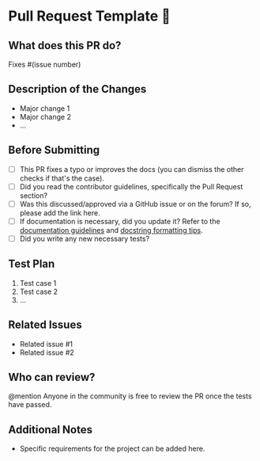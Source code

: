 # Pull Request Template 🙌

## What does this PR do?
<!-- Description: Briefly explain what this PR does. -->
Fixes #(issue number)

## Description of the Changes
<!-- Describe the changes in this PR. -->
- Major change 1
- Major change 2
- ...

## Before Submitting
- [ ] This PR fixes a typo or improves the docs (you can dismiss the other checks if that's the case).
- [ ] Did you read the contributor guidelines, specifically the Pull Request section?
- [ ] Was this discussed/approved via a GitHub issue or on the forum? If so, please add the link here.
- [ ] If documentation is necessary, did you update it? Refer to the [documentation guidelines](#) and [docstring formatting tips](#).
- [ ] Did you write any new necessary tests?

## Test Plan
<!-- Test Plan: Describe how you tested these changes. -->
1. Test case 1
2. Test case 2
3. ...

## Related Issues
<!-- Link any related issues that this PR addresses. -->
- Related issue #1
- Related issue #2

## Who can review?
<!-- Tag team members or community members who can review this PR. -->
@mention Anyone in the community is free to review the PR once the tests have passed.

## Additional Notes
<!-- Add any additional notes or context here. -->
- Specific requirements for the project can be added here.
